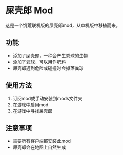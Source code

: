# 屎壳郎 Mod

这是一个饥荒联机版的屎壳郎mod，从单机版中移植而来。

## 功能

- 添加了屎壳郎，一种会产生粪球的生物
- 添加了粪球，可以用作肥料
- 屎壳郎遇到危险或碰撞时会掉落粪球

## 使用方法

1. 订阅mod或手动安装到mods文件夹
2. 在游戏中启用mod
3. 在游戏中寻找屎壳郎

## 注意事项

- 需要所有客户端都安装此mod
- 屎壳郎会在地图上自然生成 

